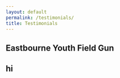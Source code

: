 ```yaml
---
layout: default
permalink: /testimonials/
title: Testimonials
---
```


<div class="row">
  <div class="col-8 offset-2 center"><h2>Eastbourne Youth Field Gun</h2></div>
</div>

<div class="row">
  <div class="col-1"><h2>hi</h2></div>
</div>
